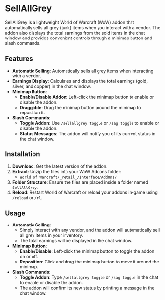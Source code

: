 # SellAllGrey

SellAllGrey is a lightweight World of Warcraft (WoW) addon that automatically sells all grey (junk) items when you interact with a vendor. The addon also displays the total earnings from the sold items in the chat window and provides convenient controls through a minimap button and slash commands.

## Features

- **Automatic Selling**: Automatically sells all grey items when interacting with a vendor.
- **Earnings Display**: Calculates and displays the total earnings (gold, silver, and copper) in the chat window.
- **Minimap Button**:
  - **Enable/Disable Addon**: Left-click the minimap button to enable or disable the addon.
  - **Draggable**: Drag the minimap button around the minimap to reposition it.
- **Slash Commands**:
  - **Toggle Addon**: Use `/sellallgrey toggle` or `/sag toggle` to enable or disable the addon.
  - **Status Messages**: The addon will notify you of its current status in the chat window.

## Installation

1. **Download**: Get the latest version of the addon.
2. **Extract**: Unzip the files into your WoW Addons folder:
   - `World of Warcraft/_retail_/Interface/AddOns/`
3. **Folder Structure**: Ensure the files are placed inside a folder named `SellAllGrey`.
4. **Reload**: Restart World of Warcraft or reload your addons in-game using `/reload` or `/rl`.

## Usage

- **Automatic Selling**:
  - Simply interact with any vendor, and the addon will automatically sell all grey items in your inventory.
  - The total earnings will be displayed in the chat window.
- **Minimap Button**:
  - **Enable/Disable**: Left-click the minimap button to toggle the addon on or off.
  - **Reposition**: Click and drag the minimap button to move it around the minimap.
- **Slash Commands**:
  - **Toggle Addon**: Type `/sellallgrey toggle` or `/sag toggle` in the chat to enable or disable the addon.
  - The addon will confirm its new status by printing a message in the chat window.
